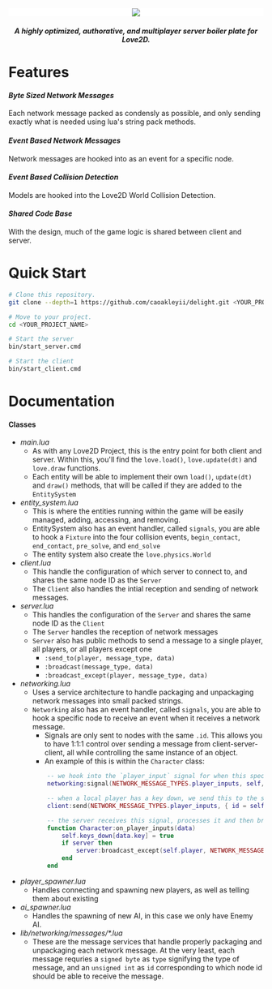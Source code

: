 

<div align="center" style="background-color: #FFF;">
 <img src="https://imgur.com/eVYJAMX.png" />
</div>

<div align="center" style="margin-top: 20px; font-weight: bold; font-style: italic;">
A highly optimized, authorative, and multiplayer server boiler plate for Love2D.
</div>

# Features
#### *Byte Sized Network Messages*
Each network message packed as condensly as possible, and only sending exactly what is needed using lua's string pack methods.

#### *Event Based Network Messages*
Network messages are hooked into as an event for a specific node.

#### *Event Based Collision Detection*
Models are hooked into the Love2D World Collision Detection.

####  *Shared Code Base*
With the design, much of the game logic is shared between client and server.


# Quick Start

```bash
# Clone this repository.
git clone --depth=1 https://github.com/caoakleyii/delight.git <YOUR_PROJECT_NAME>

# Move to your project.
cd <YOUR_PROJECT_NAME>

# Start the server
bin/start_server.cmd

# Start the client
bin/start_client.cmd
```

# Documentation
#### Classes
* _main.lua_
  *  As with any Love2D Project, this is the entry point for both client and server. Within this, you'll find the `love.load()`, `love.update(dt)` and `love.draw` functions.
  *  Each entity will be able to implement their own `load()`, `update(dt)` and `draw()` methods, that will be called if they are added to the `EntitySystem`
*  _entity_system.lua_
   *  This is where the entities running within the game will be easily managed, adding, accessing, and removing.
   *  EntitySystem also has an event handler, called `signals`, you are able to hook a `Fixture` into the four collision events, `begin_contact`, `end_contact`, `pre_solve`, and `end_solve`
   *  The entity system also create the `love.physics.World`
* _client.lua_
  * This handle the configuration of which server to connect to, and shares the same node ID as the `Server`
  * The `Client` also handles the intial reception and sending of network messages.
* _server.lua_
  * This handles the configuration of the `Server` and shares the same node ID as the `Client`
  * The `Server` handles the reception of network messages
  * `Server` also has public methods to send a message to a single player, all players, or all players except one
    * `:send_to(player, message_type, data)`
    * `:broadcast(message_type, data)`
    * `:broadcast_except(player, message_type, data)`
* _networking.lua_
  * Uses a service architecture to handle packaging and unpackaging network messages into small packed strings.
  * `Networking` also has an event handler, called `signals`, you are able to hook a specific node to receive an event when it receives a network message.
    * Signals are only sent to nodes with the same `.id`. This allows you to have 1:1:1 control over sending a message from client-server-client, all while controlling the same instance of an object.
    * An example of this is within the `Character` class:
    ```lua
        -- we hook into the `player_input` signal for when this specific character has an input down like so, this is done on the server and all clients
        networking:signal(NETWORK_MESSAGE_TYPES.player_inputs, self, self.on_player_inputs)

        -- when a local player has a key down, we send this to the server
        client:send(NETWORK_MESSAGE_TYPES.player_inputs, { id = self.id, key = key })

        -- the server receives this signal, processes it and then broadcasts to other players
        function Character:on_player_inputs(data)
            self.keys_down[data.key] = true
            if server then
                server:broadcast_except(self.player, NETWORK_MESSAGE_TYPES.player_inputs, data)
            end
        end
    ```
* _player_spawner.lua_
  * Handles connecting and spawning new players, as well as telling them about existing
* _ai_spawner.lua_
  * Handles the spawning of new AI, in this case we only have Enemy AI.
* _lib/networking/messages/*.lua_
  * These are the message services that handle properly packaging and unpackaging each network message. At the very least, each message requries a `signed byte` as `type` signifying the type of message, and an `unsigned int` as `id` corresponding to which node id should be able to receive the message.